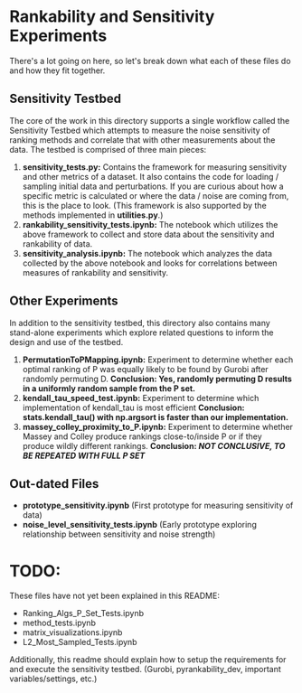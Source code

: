 # Rankability and Sensitivity Experiments

There's a lot going on here, so let's break down what each of these files do and how they fit together.

## Sensitivity Testbed

The core of the work in this directory supports a single workflow called the Sensitivity Testbed which attempts to measure the noise sensitivity of ranking methods and correlate that with other measurements about the data. The testbed is comprised of three main pieces:

1. **sensitivity_tests.py:** Contains the framework for measuring sensitivity and other metrics of a dataset. It also contains the code for loading / sampling initial data and perturbations. If you are curious about how a specific metric is calculated or where the data / noise are coming from, this is the place to look. (This framework is also supported by the methods implemented in **utilities.py**.)
2. **rankability_sensitivity_tests.ipynb:** The notebook which utilizes the above framework to collect and store data about the sensitivity and rankability of data.
3. **sensitivity_analysis.ipynb:** The notebook which analyzes the data collected by the above notebook and looks for correlations between measures of rankability and sensitivity.

## Other Experiments

In addition to the sensitivity testbed, this directory also contains many stand-alone experiments which explore related questions to inform the design and use of the testbed.

1. **PermutationToPMapping.ipynb:** Experiment to determine whether each optimal ranking of P was equally likely to be found by Gurobi after randomly permuting D. **Conclusion: Yes, randomly permuting D results in a uniformly random sample from the P set.**
2. **kendall_tau_speed_test.ipynb:** Experiment to determine which implementation of kendall_tau is most efficient **Conclusion: stats.kendall_tau() with np.argsort is faster than our implementation.**
3. **massey_colley_proximity_to_P.ipynb:** Experiment to determine whether Massey and Colley produce rankings close-to/inside P or if they produce wildly different rankings. **Conclusion: *NOT CONCLUSIVE, TO BE REPEATED WITH FULL P SET***

## Out-dated Files

- **prototype_sensitivity.ipynb** (First prototype for measuring sensitivity of data)
- **noise_level_sensitivity_tests.ipynb** (Early prototype exploring relationship between sensitivity and noise strength)


# TODO:

These files have not yet been explained in this README:

- Ranking_Algs_P_Set_Tests.ipynb
- method_tests.ipynb
- matrix_visualizations.ipynb
- L2_Most_Sampled_Tests.ipynb

Additionally, this readme should explain how to setup the requirements for and execute the sensitivity testbed. (Gurobi, pyrankability_dev, important variables/settings, etc.)